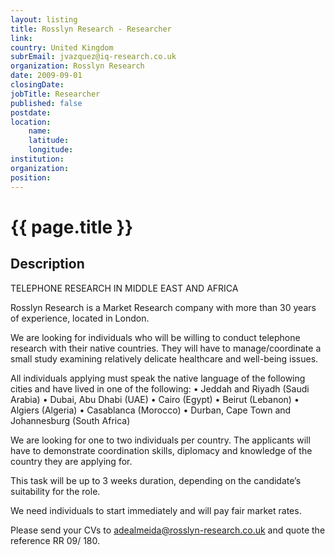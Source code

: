 ```yaml
---
layout: listing
title: Rosslyn Research - Researcher
link:
country: United Kingdom
subrEmail: jvazquez@iq-research.co.uk
organization: Rosslyn Research 
date: 2009-09-01
closingDate: 
jobTitle: Researcher
published: false
postdate:
location:
    name: 
    latitude: 
    longitude: 
institution: 
organization: 
position: 
--- 
```



# {{ page.title }}

## Description

TELEPHONE RESEARCH IN MIDDLE EAST AND AFRICA


Rosslyn Research is a Market Research company with more than 30 years of experience, located in London.

We are looking for individuals who will be willing to conduct telephone research with their native countries. They will have to manage/coordinate a small study examining relatively delicate healthcare and well-being issues.

All individuals applying must speak the native language of the following cities and have lived in one of the following:
•	Jeddah and Riyadh (Saudi Arabia)
•	Dubai, Abu Dhabi (UAE)
•	Cairo (Egypt)
•	Beirut (Lebanon)
•	Algiers (Algeria)
•	Casablanca (Morocco)
•	Durban, Cape Town and Johannesburg (South Africa)

We are looking for one to two individuals per country. The applicants will have to demonstrate coordination skills, diplomacy and knowledge of the country they are applying for.
  
This task will be up to 3 weeks duration, depending on the candidate’s suitability for the role.

We need individuals to start immediately and will pay fair market rates.

Please send your CVs to adealmeida@rosslyn-research.co.uk and quote the reference RR 09/ 180.


